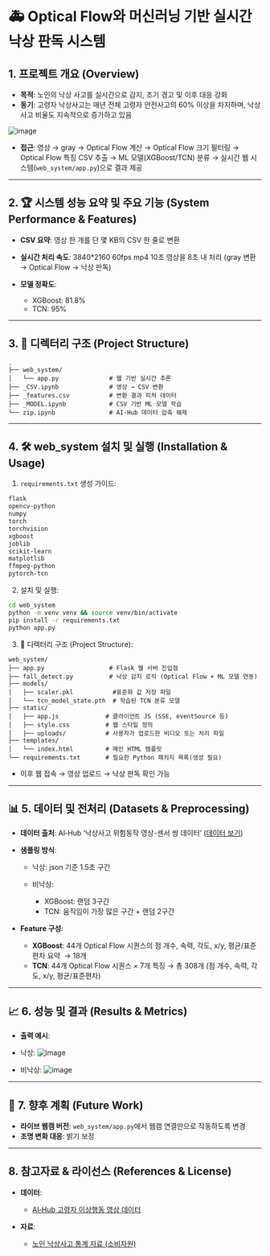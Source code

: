 # 🚑 Optical Flow와 머신러닝 기반 실시간 낙상 판독 시스템

## 1. 프로젝트 개요 (Overview)

* **목적**: 노인의 낙상 사고를 실시간으로 감지, 조기 경고 및 이후 대응 강화
* **동기**: 고령자 낙상사고는 매년 전체 고령자 안전사고의 60% 이상을 차지하며, 낙상사고 비율도 지속적으로 증가하고 있음

![image](https://github.com/user-attachments/assets/9cedab5e-dcbc-4b2b-a7da-306451c862a0)

* **접근**: 영상 → gray → Optical Flow 계산 → Optical Flow 크기 필터링 → Optical Flow 특징 CSV 추출 → ML 모델(XGBoost/TCN) 분류 → 실시간 웹 시스템(`web_system/app.py`)으로 결과 제공


---

## 2. 🏆 시스템 성능 요약 및 주요 기능 (System Performance & Features)

* **CSV 요약**: 영상 한 개를 단 몇 KB의 CSV 한 줄로 변환
* **실시간 처리 속도**: 3840*2160 60fps mp4 10초 영상을 8초 내 처리 (gray 변환 → Optical Flow → 낙상 판독)
* **모델 정확도**:

  * XGBoost: 81.8%
  * TCN: 95%

---

## 3. 📂 디렉터리 구조 (Project Structure)

```
.
├── web_system/
│   └── app.py              # 웹 기반 실시간 추론
├── _CSV.ipynb              # 영상 → CSV 변환
├── _features.csv           # 변환 결과 피처 데이터
├── _MODEL.ipynb            # CSV 기반 ML 모델 학습
└── zip.ipynb               # AI‑Hub 데이터 압축 해제
```

---

## 4. 🛠 web_system 설치 및 실행 (Installation & Usage)

1. `requirements.txt` 생성 가이드:

```txt
flask
opencv-python
numpy
torch
torchvision
xgboost
joblib
scikit-learn
matplotlib
ffmpeg-python
pytorch-tcn
```

2. 설치 및 실행:

```bash
cd web_system
python -m venv venv && source venv/bin/activate
pip install -r requirements.txt
python app.py
```

3. 📂 디렉터리 구조 (Project Structure):

```
web_system/
├── app.py                  # Flask 웹 서버 진입점
├── fall_detect.py          # 낙상 감지 로직 (Optical Flow + ML 모델 연동)
├── models/
│   ├── scaler.pkl           #표준화 값 저장 파일
│   └── tcn_model_state.pth  # 학습된 TCN 분류 모델
├── static/
│   ├── app.js             # 클라이언트 JS (SSE, eventSource 등)
│   ├── style.css          # 웹 스타일 정의
│   ├── uploads/           # 사용자가 업로드한 비디오 또는 처리 파일
├── templates/
│   └── index.html         # 메인 HTML 템플릿
└── requirements.txt       # 필요한 Python 패키지 목록(생성 필요)
```
* 이후 웹 접속 → 영상 업로드 → 낙상 판독 확인 가능

---

## 📊 5. 데이터 및 전처리 (Datasets & Preprocessing)

* **데이터 출처**: AI‑Hub ‘낙상사고 위험동작 영상-센서 쌍 데이터’ ([데이터 보기](https://www.aihub.or.kr/aihubdata/data/view.do?currMenu=115&topMenu=100&searchKeyword=%EB%82%99%EC%83%81%EC%82%AC%EA%B3%A0%20%EC%9C%84%ED%97%98%EB%8F%99%EC%9E%91%20%EC%98%81%EC%83%81-%EC%84%BC%EC%84%9C%20%EC%8C%8D%20%EB%8D%B0%EC%9D%B4%ED%84%B0&aihubDataSe=data&dataSetSn=71641))
* **샘플링 방식**:

  * 낙상: json 기준 1.5초 구간
  * 비낙상:

    * XGBoost: 랜덤 3구간
    * TCN: 움직임이 가장 많은 구간 + 랜덤 2구간
* **Feature 구성**:

  * **XGBoost**: 44개 Optical Flow 시퀀스의 점 개수, 속력, 각도, x/y, 평균/표준편차 요약  → 18개
  * **TCN**: 44개 Optical Flow 시퀀스 × 7개 특징 → 총 308개 (점 개수, 속력, 각도, x/y, 평균/표준편차)

---

## 📈 6. 성능 및 결과 (Results & Metrics)


* **출력 예시**:
* 낙상:
![image](https://github.com/user-attachments/assets/ba82d1f7-1607-45ab-8770-51030c6d12fc)

* 비낙상:
![image](https://github.com/user-attachments/assets/f43e1371-5a16-4618-9196-e8294fe6cfc1)


---

## 🔧 7. 향후 계획 (Future Work)

* **라이브 웹캠 버전**: `web_system/app.py`에서 웹캠 연결만으로 작동하도록 변경
* **조명 변화 대응**: 밝기 보정

---

## 8. 참고자료 & 라이선스 (References & License)

* **데이터**:

  * [AI‑Hub 고령자 이상행동 영상 데이터](https://www.aihub.or.kr/aihubdata/data/view.do?currMenu=115&topMenu=100&searchKeyword=%EB%82%99%EC%83%81%EC%82%AC%EA%B3%A0%20%EC%9C%84%ED%97%98%EB%8F%99%EC%9E%91%20%EC%98%81%EC%83%81-%EC%84%BC%EC%84%9C%20%EC%8C%8D%20%EB%8D%B0%EC%9D%B4%ED%84%B0&aihubDataSe=data&dataSetSn=71641)

* **자료**:

  * [노인 낙상사고 통계 자료 (소비자원)](https://www.kca.go.kr/smartconsumer/sub.do?menukey=7301&mode=view&no=1003725851&searchKeyword=%EB%82%99%EC%83%81)
